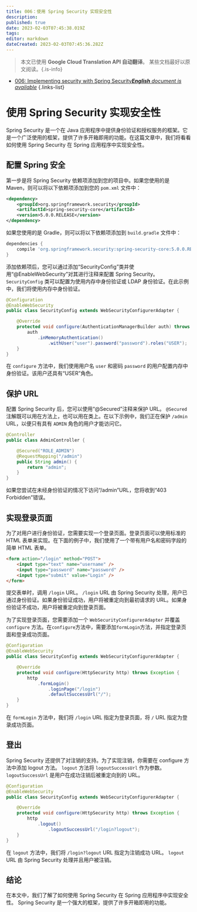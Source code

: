 ```yaml
---
title: 006：使用 Spring Security 实现安全性
description: 
published: true
date: 2023-02-03T07:45:38.019Z
tags: 
editor: markdown
dateCreated: 2023-02-03T07:45:36.282Z
---
```


> 本文已使用 **Google Cloud Translation API 自动翻译**。
某些文档最好以原文阅读。{.is-info}



- [006: Implementing security with Spring Security***English** document is available*](/en/Knowledge-base/Spring-Boot/Learning/006-implementing-security-with-spring-security)
{.links-list}


# 使用 Spring Security 实现安全性

Spring Security 是一个在 Java 应用程序中提供身份验证和授权服务的框架。它是一个广泛使用的框架，提供了许多开箱即用的功能。在这篇文章中，我们将看看如何使用 Spring Security 在 Spring 应用程序中实现安全性。

## 配置 Spring 安全

第一步是将 Spring Security 依赖项添加到您的项目中。如果您使用的是 Maven，则可以将以下依赖项添加到您的 `pom.xml` 文件中：

```xml
<dependency>
    <groupId>org.springframework.security</groupId>
    <artifactId>spring-security-core</artifactId>
    <version>5.0.0.RELEASE</version>
</dependency>
```

如果您使用的是 Gradle，则可以将以下依赖项添加到 `build.gradle` 文件中：

```groovy
dependencies {
    compile 'org.springframework.security:spring-security-core:5.0.0.RELEASE'
}
```

添加依赖项后，您可以通过添加“SecurityConfig”类并使用“@EnableWebSecurity”对其进行注释来配置 Spring Security。 `SecurityConfig` 类可以配置为使用内存中身份验证或 LDAP 身份验证。在此示例中，我们将使用内存中身份验证。

```java
@Configuration
@EnableWebSecurity
public class SecurityConfig extends WebSecurityConfigurerAdapter {

    @Override
    protected void configure(AuthenticationManagerBuilder auth) throws Exception {
        auth
            .inMemoryAuthentication()
                .withUser("user").password("password").roles("USER");
    }
}
```

在 `configure` 方法中，我们使用用户名 `user` 和密码 `password` 的用户配置内存中身份验证。该用户还具有“USER”角色。

## 保护 URL

配置 Spring Security 后，您可以使用“@Secured”注释来保护 URL。 `@Secured` 注解既可以用在方法上，也可以用在类上。在以下示例中，我们正在保护 `/admin` URL，以便只有具有 `ADMIN` 角色的用户才能访问它。

```java
@Controller
public class AdminController {

    @Secured("ROLE_ADMIN")
    @RequestMapping("/admin")
    public String admin() {
        return "admin";
    }
}
```

如果您尝试在未经身份验证的情况下访问“/admin”URL，您将收到“403 Forbidden”错误。

## 实现登录页面

为了对用户进行身份验证，您需要实现一个登录页面。登录页面可以使用标准的 HTML 表单来实现。在下面的例子中，我们使用了一个带有用户名和密码字段的简单 HTML 表单。

```html
<form action="/login" method="POST">
    <input type="text" name="username" />
    <input type="password" name="password" />
    <input type="submit" value="Login" />
</form>
```

提交表单时，调用 `/login` URL。 `/login` URL 由 Spring Security 处理，用户已通过身份验证。如果身份验证成功，用户将被重定向到最初请求的 URL。如果身份验证不成功，用户将被重定向到登录页面。

为了实现登录页面，您需要添加一个 `WebSecurityConfigurerAdapter` 并覆盖 `configure` 方法。在`configure`方法中，需要添加`formLogin`方法，并指定登录页面和登录成功页面。

```java
@Configuration
@EnableWebSecurity
public class SecurityConfig extends WebSecurityConfigurerAdapter {

    @Override
    protected void configure(HttpSecurity http) throws Exception {
        http
            .formLogin()
                .loginPage("/login")
                .defaultSuccessUrl("/");
    }
}
```

在 `formLogin` 方法中，我们将 `/login` URL 指定为登录页面，将 `/` URL 指定为登录成功页面。

## 登出

Spring Security 还提供了对注销的支持。为了实现注销，你需要在 configure 方法中添加 logout 方法。 `logout` 方法将 `logoutSuccessUrl` 作为参数。 `logoutSuccessUrl` 是用户在成功注销后被重定向到的 URL。

```java
@Configuration
@EnableWebSecurity
public class SecurityConfig extends WebSecurityConfigurerAdapter {

    @Override
    protected void configure(HttpSecurity http) throws Exception {
        http
            .logout()
                .logoutSuccessUrl("/login?logout");
    }
}
```

在 `logout` 方法中，我们将 `/login?logout` URL 指定为注销成功 URL。 `logout` URL 由 Spring Security 处理并且用户被注销。

## 结论

在本文中，我们了解了如何使用 Spring Security 在 Spring 应用程序中实现安全性。 Spring Security 是一个强大的框架，提供了许多开箱即用的功能。
